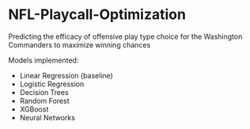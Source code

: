 # NFL-Playcall-Optimization
Predicting the efficacy of offensive play type choice for the Washington Commanders to maximize winning chances

Models implemented:
- Linear Regression (baseline)
- Logistic Regression
- Decision Trees
- Random Forest
- XGBoost
- Neural Networks

